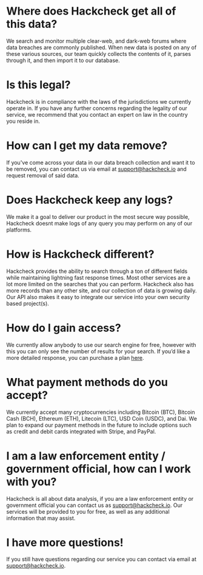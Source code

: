# Where does Hackcheck get all of this data?
We search and monitor multiple clear-web, and dark-web forums where data breaches are commonly published. When new data is posted on any of these various sources, our team quickly collects the contents of it, parses through it, and then import it to our database.

# Is this legal?
Hackcheck is in compliance with the laws of the jurisdictions we currently operate in. If you have any further concerns regarding the legality of our service, we recommend that you contact an expert on law in the country you reside in. 

# How can I get my data remove?
If you've come across your data in our data breach collection and want it to be removed, you can contact us via email at [support@hackcheck.io](mailto:support@hackcheck.io) and request removal of said data.

# Does Hackcheck keep any logs?
We make it a goal to deliver our product in the most secure way possible, Hackcheck doesnt make logs of any query you may perform on any of our platforms.

# How is Hackcheck different?
Hackcheck provides the ability to search through a ton of different fields while maintaining lightning fast response times. Most other services are a lot more limited on the searches that you can perform. Hackcheck also has more records than any other site, and our collection of data is growing daily. Our API also makes it easy to integrate our service into your own security based project(s).

# How do I gain access?
We currently allow anybody to use our search engine for free, however with this you can only see the number of results for your search. If you’d like a more detailed response, you can purchase a plan [here](https://hackcheck.io/plans).

# What payment methods do you accept?
We currently accept many cryptocurrencies including Bitcoin (BTC), Bitcoin Cash (BCH), Ethereum (ETH), Litecoin (LTC), USD Coin (USDC), and Dai. We plan to expand our payment methods in the future to include options such as credit and debit cards integrated with Stripe, and PayPal.

# I am a law enforcement entity / government official, how can I work with you?
Hackcheck is all about data analysis, if you are a law enforcement entity or government official you can contact us as [support@hackcheck.io](mailto:support@hackcheck.io). Our services will be provided to you for free, as well as any additional information that may assist.

# I have more questions!
If you still have questions regarding our service you can contact via email at [support@hackcheck.io](mailto:support@hackcheck.io).
